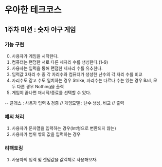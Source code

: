 # 우아한 테크코스
## 1주차 미션 : 숫자 야구 게임

### 기능 구현

0. 사용자가 게임을 시작한다.
1. 컴퓨터는 랜덤한 서로 다른 세자리 수를 생성한다.(1-9)
2. 사용자는 입력을 통해 랜덤한 세자리 수를 유추한다.
3. 입력값 3자리 수 중 각 자리수와 컴퓨터가 생성한 난수의 각 자리 수를 비교
4. 자리수도 같고 수도 일치하는 경우 Strike, 자리수는 다르나 수는 있는 경우 Ball, 모두 다른 경우 Nothing을 출력
5. 게임이 끝나면 재시작/종료를 선택할 수 있다.

-- 클래스 : 사용자 입력 & 검증 // 게임모델 : 난수 생성, 비교 // 출력 

### 예외 처리

1. 사용자가 문자열을 입력하는 경우(Int형으로 변환되지 않는)
2. 사용자가 범위 밖의 값을 입력하는 경우

### 리팩토링

1. 사용자의 입력 및 랜덤값을 값객체로 사용해보자.